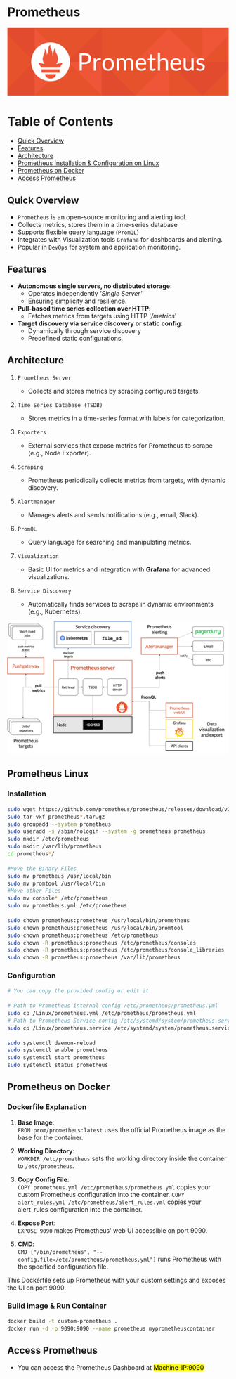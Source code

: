 # Prometheus
![Architecture](/Images/Prometheus_logo.png)
# Table of Contents
- [Quick Overview](#quick-overview)
- [Features](#features)
- [Architecture](#architecture)
- [Prometheus Installation & Configuration on Linux](#prometheus-linux)
- [Prometheus on Docker](#prometheus-on-docker)
- [Access Prometheus](#access-prometheus)
## Quick Overview

- `Prometheus` is an open-source monitoring and alerting tool.  
- Collects metrics, stores them in a time-series database
- Supports flexible query language (`PromQL`)  
- Integrates with Visualization tools `Grafana` for dashboards and alerting.  
- Popular in `DevOps` for system and application monitoring.  


## Features
- **Autonomous single servers, no distributed storage**:  
  - Operates independently *'Single Server'*
  - Ensuring simplicity and resilience.  
- **Pull-based time series collection over HTTP**:  
  - Fetches metrics from targets using HTTP '*/metrics*'
- **Target discovery via service discovery or static config**:  
   - Dynamically through service discovery
   - Predefined static configurations.  

## Architecture
1. ``Prometheus Server``
   - Collects and stores metrics by scraping configured targets.

2. ``Time Series Database (TSDB)`` 
   - Stores metrics in a time-series format with labels for categorization.

3. ``Exporters``
   - External services that expose metrics for Prometheus to scrape (e.g., Node Exporter).

4. ``Scraping``  
   - Prometheus periodically collects metrics from targets, with dynamic discovery.

5. ``Alertmanager``  
   - Manages alerts and sends notifications (e.g., email, Slack).

6. ``PromQL``
   - Query language for searching and manipulating metrics.

7. ``Visualization``
   - Basic UI for metrics and integration with **Grafana** for advanced visualizations.

8. ``Service Discovery``  
   - Automatically finds services to scrape in dynamic environments (e.g., Kubernetes).

![Architecture](/Images/architecture.png)

## Prometheus Linux
### Installation 
```bash
sudo wget https://github.com/prometheus/prometheus/releases/download/v2.47.0/prometheus-2.47.0.linux-amd64.tar.gz
sudo tar vxf prometheus*.tar.gz
sudo groupadd --system prometheus
sudo useradd -s /sbin/nologin --system -g prometheus prometheus
sudo mkdir /etc/prometheus
sudo mkdir /var/lib/prometheus
cd prometheus*/

#Move the Binary Files
sudo mv prometheus /usr/local/bin
sudo mv promtool /usr/local/bin
#Move other Files
sudo mv console* /etc/prometheus
sudo mv prometheus.yml /etc/prometheus

sudo chown prometheus:prometheus /usr/local/bin/prometheus
sudo chown prometheus:prometheus /usr/local/bin/promtool
sudo chown prometheus:prometheus /etc/prometheus
sudo chown -R prometheus:prometheus /etc/prometheus/consoles
sudo chown -R prometheus:prometheus /etc/prometheus/console_libraries
sudo chown -R prometheus:prometheus /var/lib/prometheus
```


### Configuration

``` bash
# You can copy the provided config or edit it

# Path to Prometheus internal config /etc/prometheus/prometheus.yml
sudo cp /Linux/prometheus.yml /etc/prometheus/prometheus.yml
# Path to Prometheus Service config /etc/systemd/system/prometheus.service
sudo cp /Linux/prometheus.service /etc/systemd/system/prometheus.service

sudo systemctl daemon-reload
sudo systemctl enable prometheus
sudo systemctl start prometheus
sudo systemctl status prometheus
```


## Prometheus on Docker

### Dockerfile Explanation

1. **Base Image**:  
   `FROM prom/prometheus:latest` uses the official Prometheus image as the base for the container.

2. **Working Directory**:  
   `WORKDIR /etc/prometheus` sets the working directory inside the container to `/etc/prometheus`.

3. **Copy Config File**:  
   `COPY prometheus.yml /etc/prometheus/prometheus.yml` copies your custom Prometheus configuration into the container.
   `COPY alert_rules.yml /etc/prometheus/alert_rules.yml` copies your alert_rules configuration into the container.

4. **Expose Port**:  
   `EXPOSE 9090` makes Prometheus' web UI accessible on port 9090.

5. **CMD**:  
   `CMD ["/bin/prometheus", "--config.file=/etc/prometheus/prometheus.yml"]` runs Prometheus with the specified configuration file.

This Dockerfile sets up Prometheus with your custom settings and exposes the UI on port 9090.

### Build image & Run Container
``` bash
docker build -t custom-prometheus .
docker run -d -p 9090:9090 --name prometheus myprometheuscontainer
```

## Access Prometheus

- You can access the Prometheus Dashboard at <mark>Machine-IP:9090</mark>
